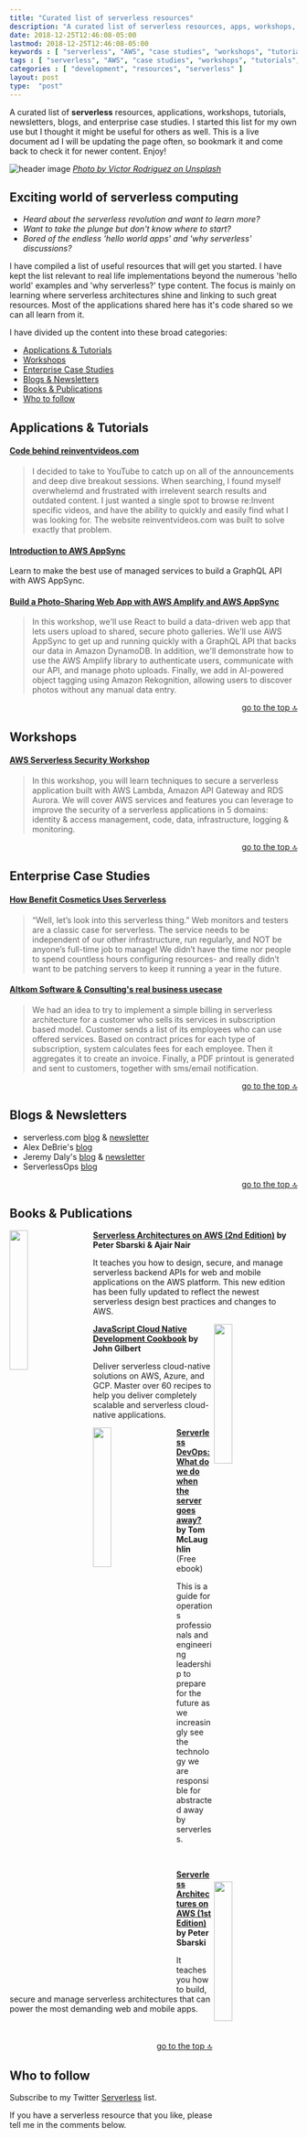 ```yaml
---
title: "Curated list of serverless resources"
description: "A curated list of serverless resources, apps, workshops, tutorials, newsletters, blogs, and enterprise case studies."
date: 2018-12-25T12:46:08-05:00
lastmod: 2018-12-25T12:46:08-05:00
keywords : [ "serverless", "AWS", "case studies", "workshops", "tutorials", "newsletters", "enterprises", "publications"]
tags : [ "serverless", "AWS", "case studies", "workshops", "tutorials", "newsletters", "enterprises", "publications"]
categories : [ "development", "resources", "serverless" ]
layout: post
type:  "post"
---
```


A curated list of **serverless** resources, applications, workshops, tutorials, newsletters, blogs, and enterprise case studies. I started this list for my own use but I thought it might be useful for others as well. This is a live document ad I will be updating the page often, so bookmark it and come back to check it for newer content. Enjoy!
<!--more-->

![header image](https://images.unsplash.com/photo-1530750463537-af1c747d8d73?ixlib=rb-1.2.1&ixid=eyJhcHBfaWQiOjEyMDd9&auto=format&fit=crop&w=1353&q=80)
*[Photo by Victor Rodriguez on Unsplash](https://unsplash.com/photos/pWOdBS_l9LQ?utm_source=unsplash&utm_medium=referral&utm_content=creditCopyText)*

## Exciting world of serverless computing

* *Heard about the serverless revolution and want to learn more?*
* *Want to take the plunge but don't know where to start?*
* *Bored of the endless 'hello world apps' and 'why serverless' discussions?*

I have compiled a list of useful resources that will get you started. I have kept the list relevant to real life implementations beyond the numerous 'hello world' examples and 'why serverless?' type content. The focus is mainly on learning where serverless architectures shine and linking to such great resources. Most of the applications shared here has it's code shared so we can all learn from it.

I have divided up the content into these broad categories:

* [Applications & Tutorials](#applications-tutorials)
* [Workshops](#workshops)
* [Enterprise Case Studies](#enterprise-case-studies)
* [Blogs & Newsletters](#blogs-newsletters)
* [Books & Publications](#books-publications)
* [Who to follow](#who-to-follow)

## Applications & Tutorials

#### <a href="https://github.com/nragusa/reinventvideos" target="_blank">Code behind reinventvideos.com</a>

> I decided to take to YouTube to catch up on all of the announcements and deep dive breakout sessions. When searching, I found myself overwhelemd and frustrated with irrelevent search results and outdated content. I just wanted a single spot to browse re:Invent specific videos, and have the ability to quickly and easily find what I was looking for. The website reinventvideos.com was built to solve exactly that problem.

#### <a href="https://acloud.guru/learn/intro-aws-appsync" target="_blank">Introduction to AWS AppSync</a>

Learn to make the best use of managed services to build a GraphQL API with AWS AppSync.

#### <a href="https://amplify-workshop.go-aws.com/index.html" target="_blank">Build a Photo-Sharing Web App with AWS Amplify and AWS AppSync</a>

> In this workshop, we'll use React to build a data-driven web app that lets users upload to shared, secure photo galleries. We'll use AWS AppSync to get up and running quickly with a GraphQL API that backs our data in Amazon DynamoDB. In addition, we'll demonstrate how to use the AWS Amplify library to authenticate users, communicate with our API, and manage photo uploads. Finally, we add in AI-powered object tagging using Amazon Rekognition, allowing users to discover photos without any manual data entry.

<div align="right"><a href="#exciting-world-of-serverless-computing">go to the top 🔝</a></div>

## Workshops

#### <a href="https://github.com/aws-samples/aws-serverless-security-workshop" target="_blank">AWS Serverless Security Workshop</a>

> In this workshop, you will learn techniques to secure a serverless application built with AWS Lambda, Amazon API Gateway and RDS Aurora. We will cover AWS services and features you can leverage to improve the security of a serverless applications in 5 domains: identity & access management, code, data, infrastructure, logging & monitoring.

<div align="right"><a href="#exciting-world-of-serverless-computing">go to the top 🔝</a></div>

## Enterprise Case Studies

#### <a href="https://www.stackery.io/blog/benefit-cosmetics-uses-serverless" target="_blank">How Benefit Cosmetics Uses Serverless</a>

> “Well, let’s look into this serverless thing.”
Web monitors and testers are a classic case for serverless. The service needs to be independent of our other infrastructure, run regularly, and NOT be anyone’s full-time job to manage! We didn’t have the time nor people to spend countless hours configuring resources- and really didn’t want to be patching servers to keep it running a year in the future.

#### <a href="https://altkomsoftware.pl/en/blog/azure-functions/" target="_blank">Altkom Software & Consulting's real business usecase</a>

> We had an idea to try to implement a simple billing in serverless architecture for a customer who sells its services in subscription based model. Customer sends a list of its employees who can use offered services. Based on contract prices for each type of subscription, system calculates fees for each employee. Then it aggregates it to create an invoice. Finally, a PDF printout is generated and sent to customers, together with sms/email notification.

<div align="right"><a href="#exciting-world-of-serverless-computing">go to the top 🔝</a></div>

## Blogs & Newsletters

* serverless.com <a href="https://serverless.com/blog/" target="_blank">blog</a> & <a href="https://serverless.curated.co/" target="_blank">newsletter</a>
* Alex DeBrie's <a href="https://www.alexdebrie.com/" target="_blank">blog</a>
* Jeremy Daly's <a href="https://www.jeremydaly.com/" target="_blank">blog</a> & <a href="https://www.jeremydaly.com/newsletter/" target="_blank">newsletter</a>
* ServerlessOps <a href="https://www.serverlessops.io/blog" target="_blank">blog</a>

<div align="right"><a href="#exciting-world-of-serverless-computing">go to the top 🔝</a></div>

## Books & Publications

<div>
  <img width="25%" align="left" style="margin-right: 20px" src="https://images-na.ssl-images-amazon.com/images/I/41ZGDAVhvGL._SX397_BO1,204,203,200_.jpg"><p><b><a href="https://www.amazon.com/Serverless-Architectures-AWS-Peter-Sbarski/dp/1617295426" target="_blank">Serverless Architectures on AWS (2nd Edition)</a> by Peter Sbarski & Ajair Nair</b></p><p>It teaches you how to design, secure, and manage serverless backend APIs for web and mobile applications on the AWS platform. This new edition has been fully updated to reflect the newest serverless design best practices and changes to AWS.</p>
</div>

<div>
  <img width="25%"  align="right" style="margin-right: 20px" src="https://images-na.ssl-images-amazon.com/images/I/51UK5k0twoL._SX403_BO1,204,203,200_.jpg"><p><b>
  <a href="https://www.amazon.com/JavaScript-Cloud-Native-Development-Cookbook/dp/1788470419" target="_blank">JavaScript Cloud Native Development Cookbook</a> by John Gilbert</b></p><p>Deliver serverless cloud-native solutions on AWS, Azure, and GCP. Master over 60 recipes to help you deliver completely scalable and serverless cloud-native applications.</p>
</div>

<div>
  <img width="25%"  align="left" style="margin-right: 20px" src="https://www.serverlessops.io/hs-fs/hubfs/site/serverless-devops-cover.png?width=480&name=serverless-devops-cover.png"><p><b>
  <a href="https://www.serverlessops.io/download-the-serverless-devops-ebook" target="_blank">Serverless DevOps: What do we do when the server goes away?</a> by Tom McLaughlin</b> (Free ebook)</p><p>This is a guide for operations professionals and engineering leadership to prepare for the future as we increasingly see the technology we are responsible for abstracted away by serverless.</p></br>
</div>

<div>
  <img width="25%" align="right" style="margin-right: 20px" src="https://images-na.ssl-images-amazon.com/images/I/51APlgPtciL._SX398_BO1,204,203,200_.jpg"><p><b><a href="https://www.amazon.com/Serverless-Architectures-AWS-examples-Lambda/dp/1617293822" target="_blank">Serverless Architectures on AWS (1st Edition)</a> by Peter Sbarski</b></p><p>It teaches you how to build, secure and manage serverless architectures that can power the most demanding web and mobile apps.</p></br>
</div>
</br>
<div align="right"><a href="#exciting-world-of-serverless-computing">go to the top 🔝</a></div>

## Who to follow

Subscribe to my Twitter [Serverless](https://twitter.com/rupakg/lists/serverless) list.

If you have a serverless resource that you like, please tell me in the comments below.



